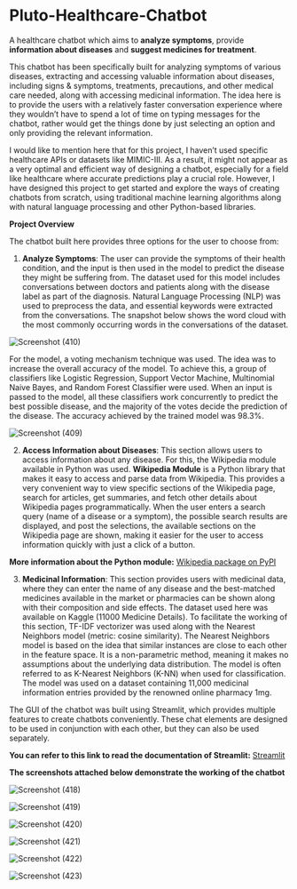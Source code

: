 # Pluto-Healthcare-Chatbot
A healthcare chatbot which aims to **analyze symptoms**, provide **information about diseases** and **suggest medicines for treatment**. 

This chatbot has been specifically built for analyzing symptoms of various diseases,
extracting and accessing valuable information about diseases, including signs &
symptoms, treatments, precautions, and other medical care needed, along with
accessing medicinal information.
The idea here is to provide the users with a relatively faster conversation experience
where they wouldn’t have to spend a lot of time on typing messages for the chatbot,
rather would get the things done by just selecting an option and only providing the
relevant information.


I would like to mention here that for this project, I haven’t used specific healthcare
APIs or datasets like MIMIC-III. As a result, it might not appear as a
very optimal and efficient way of designing a chatbot, especially for a field like
healthcare where accurate predictions play a crucial role. However, I have designed
this project to get started and explore the ways of creating chatbots from scratch,
using traditional machine learning algorithms along with natural language processing
and other Python-based libraries.


**Project Overview**

The chatbot built here provides three options for the user to choose from:
1. **Analyze Symptoms**: The user can provide the symptoms of their health
condition, and the input is then used in the model to predict the disease they
might be suffering from.
The dataset used for this model includes conversations between doctors and
patients along with the disease label as part of the diagnosis. Natural
Language Processing (NLP) was used to preprocess the data, and essential
keywords were extracted from the conversations. The snapshot below shows
the word cloud with the most commonly occurring words in the conversations
of the dataset.

![Screenshot (410)](https://github.com/parth9504/Pluto-Healthcare-Chatbot/assets/127659489/9f891b3d-3b39-484a-88e9-8699c16992b1)


For the model, a voting mechanism technique was used. The idea was to increase
the overall accuracy of the model. To achieve this, a group of classifiers like Logistic
Regression, Support Vector Machine, Multinomial Naive Bayes, and Random Forest
Classifier were used. When an input is passed to the model, all these classifiers
work concurrently to predict the best possible disease, and the majority of the votes
decide the prediction of the disease. The accuracy achieved by the trained model
was 98.3%.

![Screenshot (409)](https://github.com/parth9504/Pluto-Healthcare-Chatbot/assets/127659489/b1a58e67-feaf-4054-9744-e8a78a2b49af)

2) **Access Information about Diseases**: This section allows users to access
information about any disease. For this, the Wikipedia module available in Python
was used. **Wikipedia Module** is a Python library that makes it easy to access and parse data
from Wikipedia. This provides a very convenient way to view specific sections of the
Wikipedia page, search for articles, get summaries, and fetch other details about
Wikipedia pages programmatically. When the user enters a search query (name of a
disease or a symptom), the possible search results are displayed, and post the
selections, the available sections on the Wikipedia page are shown, making it easier
for the user to access information quickly with just a click of a button.

**More information about the Python module:** [Wikipedia package on PyPI](https://pypi.org/project/wikipedia/)


3) **Medicinal Information**: This section provides users with medicinal data, where
they can enter the name of any disease and the best-matched medicines available in
the market or pharmacies can be shown along with their composition and side
effects. The dataset used here was available on Kaggle (11000 Medicine Details).
To facilitate the working of this section, TF-IDF vectorizer was used along with the
Nearest Neighbors model (metric: cosine similarity). The Nearest Neighbors model is
based on the idea that similar instances are close to each other in the feature space.
It is a non-parametric method, meaning it makes no assumptions about the
underlying data distribution. The model is often referred to as K-Nearest Neighbors
(K-NN) when used for classification. The model was used on a dataset containing
11,000 medicinal information entries provided by the renowned online pharmacy
1mg.


The GUI of the chatbot was built using Streamlit, which provides multiple features to
create chatbots conveniently.
These chat elements are designed to be used in conjunction with each other, but
they can also be used separately.

**You can refer to this link to read the documentation of Streamlit:** [Streamlit](https://docs.streamlit.io/develop/api-reference/chat)

**The screenshots attached below demonstrate the working of the chatbot**

![Screenshot (418)](https://github.com/parth9504/Pluto-Healthcare-Chatbot/assets/127659489/b39b200c-19ee-4084-9daf-2d6270053325)


![Screenshot (419)](https://github.com/parth9504/Pluto-Healthcare-Chatbot/assets/127659489/1d99cdf7-0f44-4bca-b52c-2302888ca256)


![Screenshot (420)](https://github.com/parth9504/Pluto-Healthcare-Chatbot/assets/127659489/d86d2697-bf23-4371-aeb3-5e5291e62c92)


![Screenshot (421)](https://github.com/parth9504/Pluto-Healthcare-Chatbot/assets/127659489/600e158f-f1ea-44e2-be20-b8a341b8b1f5)


![Screenshot (422)](https://github.com/parth9504/Pluto-Healthcare-Chatbot/assets/127659489/4b64d791-8a50-4884-b5de-761a39f16c4f)


![Screenshot (423)](https://github.com/parth9504/Pluto-Healthcare-Chatbot/assets/127659489/f8b19e33-dc69-4f91-a7f3-ffd06a098e28)

